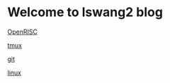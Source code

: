 Welcome to lswang2 blog
=======================

[OpenRISC](wiki/openrisc.md)

[tmux](wiki/tmux_cheats.md)

[git](wiki/git_cheats.md)

[linux](wiki/linux_cheats.md)

[comment]: [sample](wiki/sample.md)

